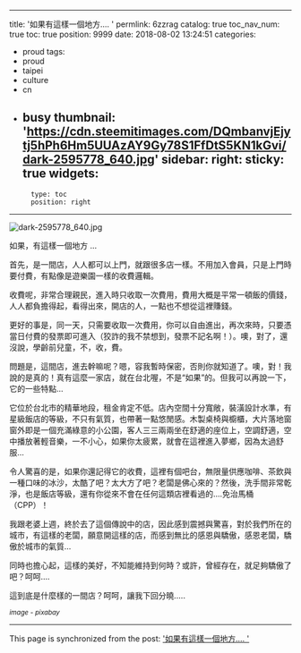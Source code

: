 
---
title: '如果有這樣一個地方.... '
permlink: 6zzrag
catalog: true
toc_nav_num: true
toc: true
position: 9999
date: 2018-08-02 13:24:51
categories:
- proud
tags:
- proud
- taipei
- culture
- cn
- busy
thumbnail: 'https://cdn.steemitimages.com/DQmbanvjEjytj5hPh6Hm5UUAzAY9Gy78S1FfDtS5KN1kGvi/dark-2595778_640.jpg'
sidebar:
    right:
        sticky: true
widgets:
    -
        type: toc
        position: right
---


![dark-2595778_640.jpg](https://cdn.steemitimages.com/DQmbanvjEjytj5hPh6Hm5UUAzAY9Gy78S1FfDtS5KN1kGvi/dark-2595778_640.jpg)

如果，有這樣一個地方 ...

首先，是一間店，人人都可以上門，就跟很多店一樣。不用加入會員，只是上門時要付費，有點像是遊樂園一樣的收費邏輯。

收費呢，非常合理親民，進入時只收取一次費用，費用大概是平常一頓飯的價錢，人人都負擔得起，看得出來，開店的人，一點也不想從這裡賺錢。

更好的事是，同一天，只需要收取一次費用，你可以自由進出，再次來時，只要憑當日付費的發票即可進入（狡詐的我不禁想到，發票不記名啊！）。噢，對了，還沒說，學齡前兒童，不，收，費。

問題是，這間店，進去幹嘛呢？嗯，容我暫時保密，否則你就知道了。噢，對！我說的是真的！真有這麼一家店，就在台北喔，不是“如果”的。但我可以再說一下，它的一些特點...

它位於台北市的精華地段，租金肯定不低。店內空間十分寬敞，裝潢設計水準，有星級飯店的等級，不只有氣質，也帶著一點悠閒感。木製桌椅與櫥櫃，大片落地窗窗外即是一個充滿綠意的小公園，客人三三兩兩坐在舒適的座位上，空調舒適，空中播放著輕音樂，一不小心，如果你太疲累，就會在這裡進入夢鄉，因為太過舒服...

令人驚喜的是，如果你還記得它的收費，這裡有個吧台，無限量供應咖啡、茶飲與一種口味的冰沙，太酷了吧？太大方了吧？老闆是佛心來的？然後，洗手間非常乾淨，也是飯店等級，還有你從來不會在任何這類店裡看過的....免治馬桶（CPP）！

我跟老婆上週，終於去了這個傳說中的店，因此感到震撼與驚喜，對於我們所在的城市，有這樣的老闆，願意開這樣的店，而感到無比的感恩與驕傲，感恩老闆，驕傲於城市的氣質...

同時也擔心起，這樣的美好，不知能維持到何時？或許，曾經存在，就足夠驕傲了吧？呵呵....

這到底是什麼樣的一間店？呵呵，讓我下回分曉.....

<sub>*image - pixabay*</sub>














- - -

This page is synchronized from the post: ['如果有這樣一個地方.... '](https://steemit.com/@deanliu/6zzrag)
